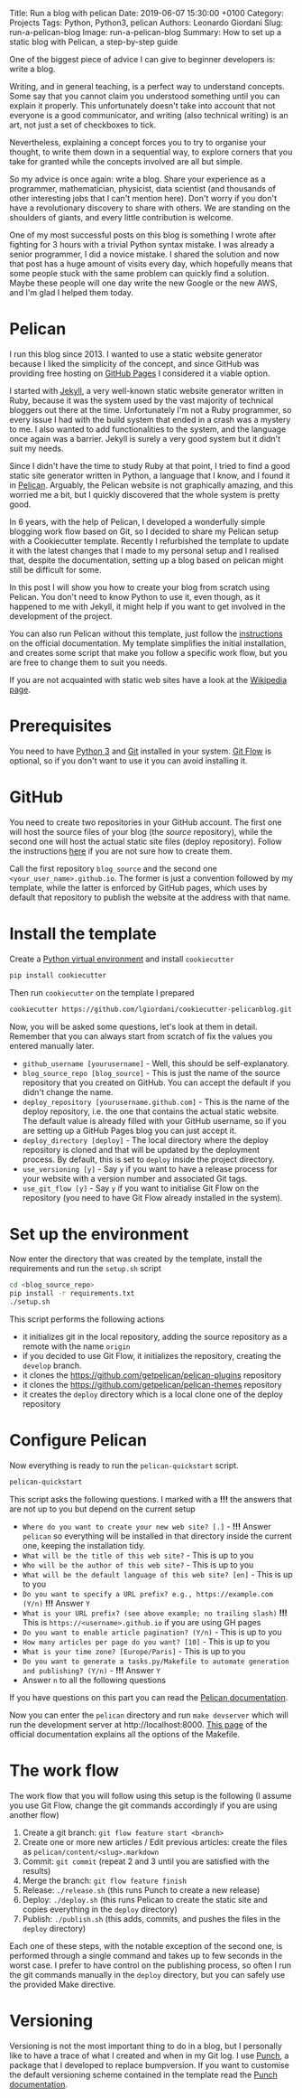 Title: Run a blog with pelican
Date: 2019-06-07 15:30:00 +0100
Category: Projects
Tags: Python, Python3, pelican
Authors: Leonardo Giordani
Slug: run-a-pelican-blog
Image: run-a-pelican-blog
Summary: How to set up a static blog with Pelican, a step-by-step guide

One of the biggest piece of advice I can give to beginner developers is: write a blog.

Writing, and in general teaching, is a perfect way to understand concepts. Some say that you cannot claim you understood something until you can explain it properly. This unfortunately doesn't take into account that not everyone is a good communicator, and writing (also technical writing) is an art, not just a set of checkboxes to tick.

Nevertheless, explaining a concept forces you to try to organise your thought, to write them down in a sequential way, to explore corners that you take for granted while the concepts involved are all but simple.

So my advice is once again: write a blog. Share your experience as a programmer, mathematician, physicist, data scientist (and thousands of other interesting jobs that I can't mention here). Don't worry if you don't have a revolutionary discovery to share with others. We are standing on the shoulders of giants, and every little contribution is welcome.

One of my most successful posts on this blog is something I wrote after fighting for 3 hours with a trivial Python syntax mistake. I was already a senior programmer, I did a novice mistake. I shared the solution and now that post has a huge amount of visits every day, which hopefully means that some people stuck with the same problem can quickly find a solution. Maybe these people will one day write the new Google or the new AWS, and I'm glad I helped them today.

# Pelican 

I run this blog since 2013. I wanted to use a static website generator because I liked the simplicity of the concept, and since GitHub was providing free hosting on [GitHub Pages](https://pages.github.com/) I considered it a viable option.

I started with [Jekyll](https://jekyllrb.com/), a very well-known static website generator written in Ruby, because it was the system used by the vast majority of technical bloggers out there at the time. Unfortunately I'm not a Ruby programmer, so every issue I had with the build system that ended in a crash was a mystery to me. I also wanted to add functionalities to the system, and the language once again was a barrier. Jekyll is surely a very good system but it didn't suit my needs.

Since I didn't have the time to study Ruby at that point, I tried to find a good static site generator written in Python, a language that I know, and I found it in [Pelican](https://blog.getpelican.com/). Arguably, the Pelican website is not graphically amazing, and this worried me a bit, but I quickly discovered that the whole system is pretty good.

In 6 years, with the help of Pelican, I developed a wonderfully simple blogging work flow based on Git, so I decided to share my Pelican setup with a Cookiecutter template. Recently I refurbished the template to update it with the latest changes that I made to my personal setup and I realised that, despite the documentation, setting up a blog based on pelican might still be difficult for some.

In this post I will show you how to create your blog from scratch using Pelican. You don't need to know Python to use it, even though, as it happened to me with Jekyll, it might help if you want to get involved in the development of the project.

You can also run Pelican without this template, just follow the [instructions](http://docs.getpelican.com/en/latest/install.html) on the official documentation. My template simplifies the initial installation, and creates some script that make you follow a specific work flow, but you are free to change them to suit you needs.

If you are not acquainted with static web sites have a look at the [Wikipedia page](https://en.wikipedia.org/wiki/Static_web_page).

# Prerequisites

You need to have [Python 3](https://www.python.org/) and [Git](https://git-scm.com/) installed in your system. [Git Flow](https://github.com/petervanderdoes/gitflow-avh) is optional, so if you don't want to use it you can avoid installing it.

# GitHub

You need to create two repositories in your GitHub account. The first one will host the source files of your blog (the _source_ repository), while the second one will host the actual static site files (deploy repository). Follow the instructions [here](https://help.github.com/en/articles/create-a-repo) if you are not sure how to create them.

Call the first repository `blog_source` and the second one `<your_user_name>.github.io`. The former is just a convention followed by my template, while the latter is enforced by GitHub pages, which uses by default that repository to publish the website at the address with that name.

# Install the template

Create a [Python virtual environment](https://docs.python.org/3/tutorial/venv.html) and install `cookiecutter`

``` sh
pip install cookiecutter
```

Then run `cookiecutter` on the template I prepared

``` sh
cookiecutter https://github.com/lgiordani/cookiecutter-pelicanblog.git
```

Now, you will be asked some questions, let's look at them in detail. Remember that you can always start from scratch of fix the values you entered manually later.

* `github_username [yourusername]` - Well, this should be self-explanatory.
* `blog_source_repo [blog_source]` - This is just the name of the source repository that you created on GitHub. You can accept the default if you didn't change the name.
* `deploy_repository [yourusername.github.com]` - This is the name of the deploy repository, i.e. the one that contains the actual static website. The default value is already filled with your GitHub username, so if you are setting up a GitHub Pages blog you can just accept it.
* `deploy_directory [deploy]` - The local directory where the deploy repository is cloned and that will be updated by the deployment process. By default, this is set to `deploy` inside the project directory.
* `use_versioning [y]` - Say `y` if you want to have a release process for your website with a version number and associated Git tags.
* `use_git_flow [y]` - Say `y` if you want to initialise Git Flow on the repository (you need to have Git Flow already installed in the system).

# Set up the environment

Now enter the directory that was created by the template, install the requirements and run the `setup.sh` script

``` sh
cd <blog_source_repo>
pip install -r requirements.txt
./setup.sh
```

This script performs the following actions

* it initializes git in the local repository, adding the source repository as a remote with the name `origin`
* if you decided to use Git Flow, it initializes the repository, creating the `develop` branch.
* it clones the https://github.com/getpelican/pelican-plugins repository
* it clones the https://github.com/getpelican/pelican-themes repository
* it creates the `deploy` directory which is a local clone one of the deploy repository

# Configure Pelican

Now everything is ready to run the `pelican-quickstart` script.

``` sh
pelican-quickstart
```

This script asks the following questions. I marked with a **!!!** the answers that are not up to you but depend on the current setup

* `Where do you want to create your new web site? [.]` - **!!!** Answer `pelican` so everything will be installed in that directory inside the current one, keeping the installation tidy.
* `What will be the title of this web site?` - This is up to you
* `Who will be the author of this web site?` - This is up to you
* `What will be the default language of this web site? [en]` - This is up to you
* `Do you want to specify a URL prefix? e.g., https://example.com   (Y/n)` **!!!** Answer `Y`
* `What is your URL prefix? (see above example; no trailing slash)` **!!!** This is `https://<username>.github.io` if you are using GH pages
* `Do you want to enable article pagination? (Y/n)` - This is up to you
* `How many articles per page do you want? [10]` - This is up to you
* `What is your time zone? [Europe/Paris]` - This is up to you
* `Do you want to generate a tasks.py/Makefile to automate generation and publishing? (Y/n)` - **!!!** Answer `Y`
* Answer `n` to all the following questions

If you have questions on this part you can read the [Pelican documentation](http://docs.getpelican.com/en/latest/install.html).

Now you can enter the `pelican` directory and run `make devserver` which will run the development server at http://localhost:8000. [This page](http://docs.getpelican.com/en/latest/publish.html#make) of the official documentation explains all the options of the Makefile.

# The work flow

The work flow that you will follow using this setup is the following (I assume you use Git Flow, change the git commands accordingly if you are using another flow)

1. Create a git branch: `git flow feature start <branch>`
2. Create one or more new articles / Edit previous articles: create the files as `pelican/content/<slug>.markdown`
3. Commit: `git commit` (repeat 2 and 3 until you are satisfied with the results)
4. Merge the branch: `git flow feature finish`
5. Release: `./release.sh` (this runs Punch to create a new release)
6. Deploy: `./deploy.sh` (this runs Pelican to create the static site and copies everything in the `deploy` directory)
7. Publish: `./publish.sh` (this adds, commits, and pushes the files in the `deploy` directory)

Each one of these steps, with the notable exception of the second one, is performed through a single command and takes up to few seconds in the worst case. I prefer to have control on the publishing process, so often I run the git commands manually in the `deploy` directory, but you can safely use the provided Make directive.

# Versioning

Versioning is not the most important thing to do in a blog, but I personally like to have a trace of what I created and when in my Git log. I use [Punch](https://pypi.org/project/punch.py/), a package that I developed to replace bumpversion. If you want to customise the default versioning scheme contained in the template read the [Punch documentation](https://punch.readthedocs.io/en/latest/).

